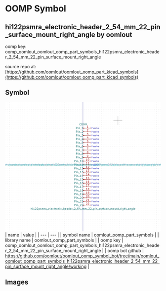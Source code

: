 # OOMP Symbol  
## hi122psmra_electronic_header_2_54_mm_22_pin_surface_mount_right_angle  by oomlout  
  
oomp key: oomp_oomlout_oomlout_oomp_part_symbols_hi122psmra_electronic_header_2_54_mm_22_pin_surface_mount_right_angle  
  
source repo at: [https://github.com/oomlout/oomlout_oomp_part_kicad_symbols](https://github.com/oomlout/oomlout_oomp_part_kicad_symbols)  
## Symbol  
  
[![working.png](working_600.png)](working.png)  
| name | value | 
| --- | --- | 
| symbol name | oomlout_oomp_part_symbols | 
| library name | oomlout_oomp_part_symbols | 
| oomp key | oomp_oomlout_oomlout_oomp_part_symbols_hi122psmra_electronic_header_2_54_mm_22_pin_surface_mount_right_angle | 
| oomp bot github | https://github.com/oomlout/oomlout_oomp_symbol_bot/tree/main/oomlout_oomlout_oomp_part_symbols_hi122psmra_electronic_header_2_54_mm_22_pin_surface_mount_right_angle/working | 
## Images  
